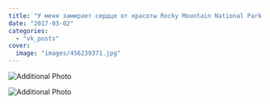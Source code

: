 ```yaml
---
title: "У меня замирает сердце от красоты Rocky Mountain National Park!"
date: "2017-03-02"
categories: 
  - "vk_posts"
cover:
  image: "images/456239371.jpg"
---
```


![Additional Photo](https://vodpop.ru/wp-content/uploads/2023/07/456239372.jpg)

![Additional Photo](https://vodpop.ru/wp-content/uploads/2023/07/456239373.jpg)
